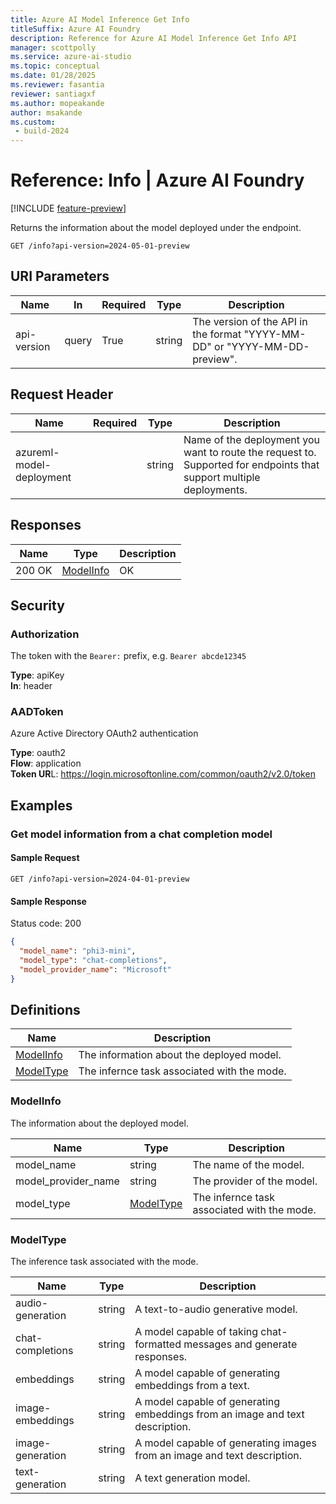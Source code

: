 ```yaml
---
title: Azure AI Model Inference Get Info
titleSuffix: Azure AI Foundry
description: Reference for Azure AI Model Inference Get Info API
manager: scottpolly
ms.service: azure-ai-studio
ms.topic: conceptual
ms.date: 01/28/2025
ms.reviewer: fasantia 
reviewer: santiagxf
ms.author: mopeakande
author: msakande
ms.custom: 
 - build-2024
---
```


# Reference: Info | Azure AI Foundry

[!INCLUDE [feature-preview](../includes/feature-preview.md)]

Returns the information about the model deployed under the endpoint.

```http
GET /info?api-version=2024-05-01-preview
```

## URI Parameters


| Name | In  | Required | Type | Description |
| --- | --- | --- | --- | --- |
| api-version | query | True | string | The version of the API in the format "YYYY-MM-DD" or "YYYY-MM-DD-preview". |


## Request Header


| Name | Required | Type | Description |
| --- | --- | --- | --- |
| azureml-model-deployment |     | string | Name of the deployment you want to route the request to. Supported for endpoints that support multiple deployments. |


## Responses


| Name | Type | Description |
| --- | --- | --- |
| 200 OK | [ModelInfo](#modelinfo) | OK  |


## Security


### Authorization

The token with the `Bearer:` prefix, e.g. `Bearer abcde12345`

**Type**: apiKey  
**In**: header  


### AADToken

Azure Active Directory OAuth2 authentication

**Type**: oauth2  
**Flow**: application  
**Token UR**L: https://login.microsoftonline.com/common/oauth2/v2.0/token  


## Examples

### Get model information from a chat completion model

#### Sample Request

```http
GET /info?api-version=2024-04-01-preview
```

#### Sample Response

Status code: 200

```json
{
  "model_name": "phi3-mini",
  "model_type": "chat-completions",
  "model_provider_name": "Microsoft"
}
```

## Definitions

| Name | Description |
| --- | --- |
| [ModelInfo](#modelinfo) | The information about the deployed model.   |
| [ModelType](#modeltype) | The infernce task associated with the mode. |


### ModelInfo

The information about the deployed model.

| Name | Type | Description |
| --- | --- | --- |
| model\_name | string | The name of the model. |
| model\_provider\_name | string | The provider of the model. |
| model\_type | [ModelType](#modeltype) | The infernce task associated with the mode. |

### ModelType

The inference task associated with the mode.


| Name | Type | Description |
| --- | --- | --- |
| audio-generation | string | A text-to-audio generative model.  |
| chat-completions | string | A model capable of taking chat-formatted messages and generate responses.    |
| embeddings | string | A model capable of generating embeddings from a text.    |
| image-embeddings | string | A model capable of generating embeddings from an image and text description.  |
| image-generation | string | A model capable of generating images from an image and text description.  |
| text-generation | string | A text generation model.    |
